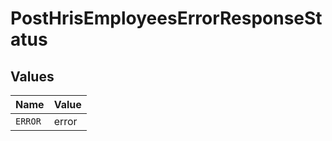 # PostHrisEmployeesErrorResponseStatus


## Values

| Name    | Value   |
| ------- | ------- |
| `ERROR` | error   |